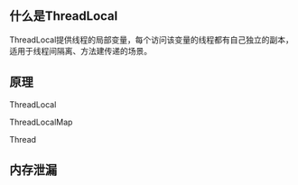 ## 什么是ThreadLocal

ThreadLocal提供线程的局部变量，每个访问该变量的线程都有自己独立的副本，适用于线程间隔离、方法建传递的场景。



## 原理

ThreadLocal



ThreadLocalMap

Thread





## 内存泄漏